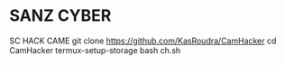 # SANZ CYBER
SC HACK CAME   git clone https://github.com/KasRoudra/CamHacker cd CamHacker termux-setup-storage  bash ch.sh
